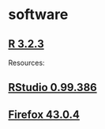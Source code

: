 # software

## [R 3.2.3](https://www.r-project.org/)
Resources:

## [RStudio 0.99.386](https://www.rstudio.com/)

## [Firefox 43.0.4](https://www.mozilla.org/en-US/firefox/new/)
